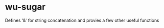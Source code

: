 wu-sugar
========

Defines '&amp;' for string concatenation and provies a few other useful functions
